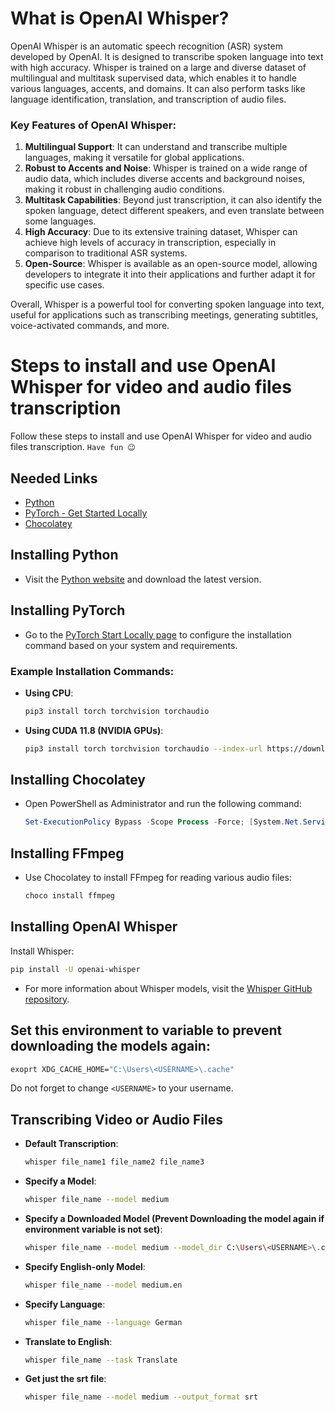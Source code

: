 # What is OpenAI Whisper?

OpenAI Whisper is an automatic speech recognition (ASR) system developed by OpenAI. It is designed to transcribe spoken language into text with high accuracy. Whisper is trained on a large and diverse dataset of multilingual and multitask supervised data, which enables it to handle various languages, accents, and domains. It can also perform tasks like language identification, translation, and transcription of audio files.

### Key Features of OpenAI Whisper:

1. **Multilingual Support**: It can understand and transcribe multiple languages, making it versatile for global applications.
2. **Robust to Accents and Noise**: Whisper is trained on a wide range of audio data, which includes diverse accents and background noises, making it robust in challenging audio conditions.
3. **Multitask Capabilities**: Beyond just transcription, it can also identify the spoken language, detect different speakers, and even translate between some languages.
4. **High Accuracy**: Due to its extensive training dataset, Whisper can achieve high levels of accuracy in transcription, especially in comparison to traditional ASR systems.
5. **Open-Source**: Whisper is available as an open-source model, allowing developers to integrate it into their applications and further adapt it for specific use cases.

Overall, Whisper is a powerful tool for converting spoken language into text, useful for applications such as transcribing meetings, generating subtitles, voice-activated commands, and more.

# Steps to install and use OpenAI Whisper for video and audio files transcription

Follow these steps to install and use OpenAI Whisper for video and audio files transcription.
`Have fun 😉`

## Needed Links

- [Python](https://www.python.org/)
- [PyTorch - Get Started Locally](https://pytorch.org/get-started/locally/)
- [Chocolatey](https://chocolatey.org/)

## Installing Python

- Visit the [Python website](https://www.python.org/) and download the latest version.

## Installing PyTorch

- Go to the [PyTorch Start Locally page](https://pytorch.org/get-started/locally/) to configure the installation command based on your system and requirements.

### Example Installation Commands:

- **Using CPU**:
  ```bash
  pip3 install torch torchvision torchaudio
  ```
- **Using CUDA 11.8 (NVIDIA GPUs)**:
  ```bash
  pip3 install torch torchvision torchaudio --index-url https://download.pytorch.org/whl/cu118
  ```

## Installing Chocolatey

- Open PowerShell as Administrator and run the following command:
  ```powershell
  Set-ExecutionPolicy Bypass -Scope Process -Force; [System.Net.ServicePointManager]::SecurityProtocol = [System.Net.ServicePointManager]::SecurityProtocol -bor 3072; iex ((New-Object System.Net.WebClient).DownloadString('https://community.chocolatey.org/install.ps1'))
  ```

## Installing FFmpeg

- Use Chocolatey to install FFmpeg for reading various audio files:
  ```powershell
  choco install ffmpeg
  ```

## Installing OpenAI Whisper

Install Whisper:

```bash
pip install -U openai-whisper
```

- For more information about Whisper models, visit the [Whisper GitHub repository](https://github.com/openai/whisper).

## Set this environment to variable to prevent downloading the models again:

```bash
exoprt XDG_CACHE_HOME="C:\Users\<USERNAME>\.cache"
```

Do not forget to change `<USERNAME>` to your username.

## Transcribing Video or Audio Files

- **Default Transcription**:
  ```bash
  whisper file_name1 file_name2 file_name3
  ```
- **Specify a Model**:
  ```bash
  whisper file_name --model medium
  ```
- **Specify a Downloaded Model (Prevent Downloading the model again if environment variable is not set)**:
  ```bash
  whisper file_name --model medium --model_dir C:\Users\<USERNAME>\.cache\whisper
  ```
- **Specify English-only Model**:
  ```bash
  whisper file_name --model medium.en
  ```
- **Specify Language**:
  ```bash
  whisper file_name --language German
  ```
- **Translate to English**:
  ```bash
  whisper file_name --task Translate
  ```
- **Get just the srt file**:
  ```bash
  whisper file_name --model medium --output_format srt
  ```
